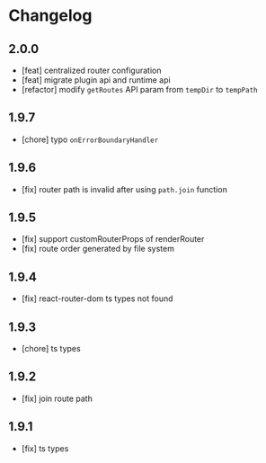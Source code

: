 # Changelog

## 2.0.0

- [feat] centralized router configuration
- [feat] migrate plugin api and runtime api
- [refactor]  modify `getRoutes` API param from `tempDir` to `tempPath`

## 1.9.7

- [chore] typo `onErrorBoundaryHandler`

## 1.9.6

- [fix] router path is invalid after using `path.join` function

## 1.9.5

- [fix] support customRouterProps of renderRouter
- [fix] route order generated by file system

## 1.9.4

- [fix] react-router-dom ts types not found

## 1.9.3

- [chore] ts types

## 1.9.2

- [fix] join route path

## 1.9.1

- [fix] ts types
